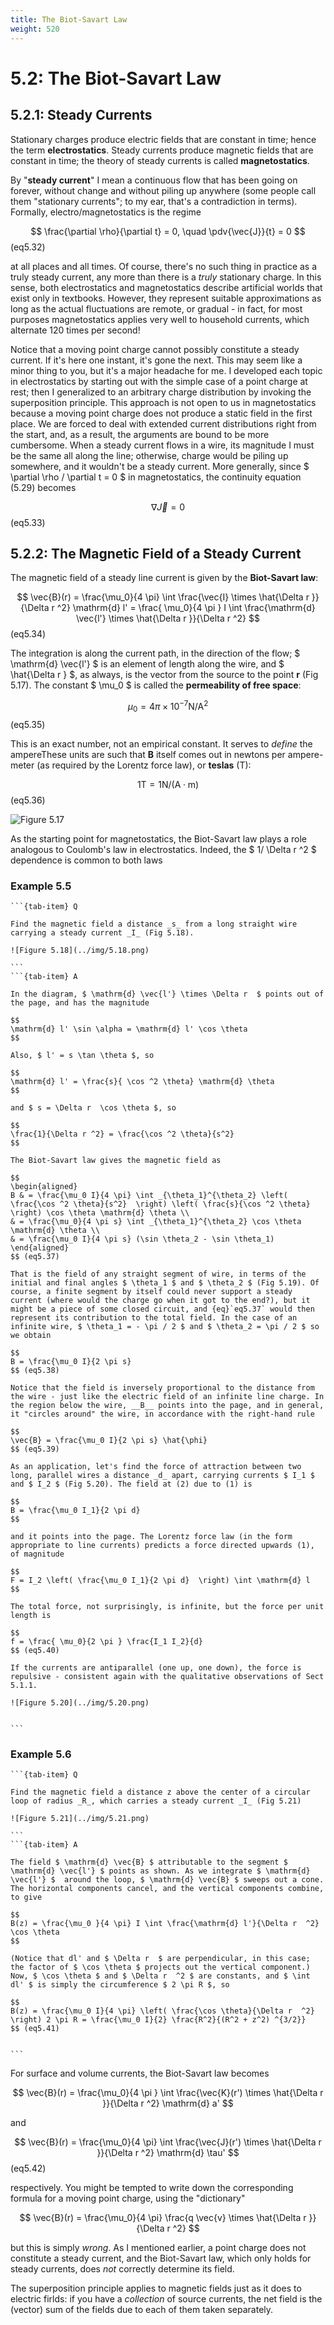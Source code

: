 ```yaml
---
title: The Biot-Savart Law
weight: 520
---
```



# 5.2: The Biot-Savart Law

## 5.2.1: Steady Currents

Stationary charges produce electric fields that are constant in time; hence the term __electrostatics__. Steady currents produce magnetic fields that are constant in time; the theory of steady currents is called __magnetostatics__.

By "__steady current__" I mean a continuous flow that has been going on forever, without change and without piling up anywhere (some people call them "stationary currents"; to my ear, that's a contradiction in terms). Formally, electro/magnetostatics is the regime

$$
\frac{\partial \rho}{\partial t} = 0, \quad \pdv{\vec{J}}{t} = 0 
$$ (eq5.32)

at all places and all times. Of course, there's no such thing in practice as a truly steady current, any more than there is a _truly_ stationary charge. In this sense, both electrostatics and magnetostatics describe artificial worlds that exist only in textbooks. However, they represent suitable approximations as long as the actual fluctuations are remote, or gradual - in fact, for most purposes magnetostatics applies very well to household currents, which alternate 120 times per second!

Notice that a moving point charge cannot possibly constitute a steady current. If it's here one instant, it's gone the next. This may seem like a minor thing to you, but it's a major headache for me. I developed each topic in electrostatics by starting out with the simple case of a point charge at rest; then I generalized to an arbitrary charge distribution by invoking the superposition principle. This approach is not open to us in magnetostatics because a moving point charge does not produce a static field in the first place. We are forced to deal with extended current distributions right from the start, and, as a result, the arguments are bound to be more cumbersome.
When a steady current flows in a wire, its magnitude I must be the same all along the line; otherwise, charge would be piling up somewhere, and it wouldn't be a steady current. More generally, since $ \partial \rho / \partial t = 0 $ in magnetostatics, the continuity equation (5.29) becomes

$$
\nabla  \vec{J} = 0 
$$ (eq5.33)


## 5.2.2: The Magnetic Field of a Steady Current

The magnetic field of a steady line current is given by the __Biot-Savart law__:

$$
\vec{B}(r) = \frac{\mu_0}{4 \pi} \int \frac{\vec{I} \times \hat{\Delta r }}{\Delta r  ^2} \mathrm{d} l' = \frac{ \mu_0}{4 \pi } I \int \frac{\mathrm{d} \vec{l'} \times \hat{\Delta r }}{\Delta r  ^2}
$$ (eq5.34)

The integration is along the current path, in the direction of the flow; $ \mathrm{d} \vec{l'} $ is an element of length along the wire, and $ \hat{\Delta r } $, as always, is the vector from the source to the point __r__ (Fig 5.17). The constant $ \mu_0 $ is called the __permeability of free space__:

$$
\mu_0 = 4 \pi \times 10^{-7} \text{N} / \text{A}^2 
$$ (eq5.35)

This is an exact number, not an empirical constant. It serves to _define_ the ampereThese units are such that __B__ itself comes out in newtons per ampere-meter (as required by the Lorentz force law), or __teslas__ (T):

$$
1 \text{T} = 1 \text{N} / (\text{A} \cdot \text{m}) 
$$ (eq5.36)


![Figure 5.17](../img/5.17.png)

As the starting point for magnetostatics, the Biot-Savart law plays a role analogous to Coulomb's law in electrostatics. Indeed, the $ 1/ \Delta r  ^2 $ dependence is common to both laws

### Example 5.5

````{tab-set}
```{tab-item} Q

Find the magnetic field a distance _s_ from a long straight wire carrying a steady current _I_ (Fig 5.18).

![Figure 5.18](../img/5.18.png)

```
```{tab-item} A

In the diagram, $ \mathrm{d} \vec{l'} \times \Delta r  $ points out of the page, and has the magnitude

$$
\mathrm{d} l' \sin \alpha = \mathrm{d} l' \cos \theta
$$

Also, $ l' = s \tan \theta $, so

$$
\mathrm{d} l' = \frac{s}{ \cos ^2 \theta} \mathrm{d} \theta
$$

and $ s = \Delta r  \cos \theta $, so

$$
\frac{1}{\Delta r ^2} = \frac{\cos ^2 \theta}{s^2} 
$$

The Biot-Savart law gives the magnetic field as

$$
\begin{aligned}
B & = \frac{\mu_0 I}{4 \pi} \int _{\theta_1}^{\theta_2} \left( \frac{\cos ^2 \theta}{s^2}  \right) \left( \frac{s}{\cos ^2 \theta} \right) \cos \theta \mathrm{d} \theta \\
& = \frac{\mu_0}{4 \pi s} \int _{\theta_1}^{\theta_2} \cos \theta \mathrm{d} \theta \\
& = \frac{\mu_0 I}{4 \pi s} (\sin \theta_2 - \sin \theta_1)
\end{aligned}
$$ (eq5.37)

That is the field of any straight segment of wire, in terms of the initial and final angles $ \theta_1 $ and $ \theta_2 $ (Fig 5.19). Of course, a finite segment by itself could never support a steady current (where would the charge go when it got to the end?), but it might be a piece of some closed circuit, and {eq}`eq5.37` would then represent its contribution to the total field. In the case of an infinite wire, $ \theta_1 = - \pi / 2 $ and $ \theta_2 = \pi / 2 $ so we obtain

$$
B = \frac{\mu_0 I}{2 \pi s} 
$$ (eq5.38)

Notice that the field is inversely proportional to the distance from the wire - just like the electric field of an infinite line charge. In the region below the wire, __B__ points into the page, and in general, it "circles around" the wire, in accordance with the right-hand rule

$$
\vec{B} = \frac{\mu_0 I}{2 \pi s} \hat{\phi} 
$$ (eq5.39)

As an application, let's find the force of attraction between two long, parallel wires a distance _d_ apart, carrying currents $ I_1 $ and $ I_2 $ (Fig 5.20). The field at (2) due to (1) is

$$
B = \frac{\mu_0 I_1}{2 \pi d}
$$

and it points into the page. The Lorentz force law (in the form appropriate to line currents) predicts a force directed upwards (1), of magnitude

$$
F = I_2 \left( \frac{\mu_0 I_1}{2 \pi d}  \right) \int \mathrm{d} l
$$

The total force, not surprisingly, is infinite, but the force per unit length is

$$
f = \frac{ \mu_0}{2 \pi } \frac{I_1 I_2}{d} 
$$ (eq5.40)

If the currents are antiparallel (one up, one down), the force is repulsive - consistent again with the qualitative observations of Sect 5.1.1.

![Figure 5.20](../img/5.20.png)


```
````


### Example 5.6

````{tab-set}
```{tab-item} Q

Find the magnetic field a distance z above the center of a circular loop of radius _R_, which carries a steady current _I_ (Fig 5.21)

![Figure 5.21](../img/5.21.png)

```
```{tab-item} A

The field $ \mathrm{d} \vec{B} $ attributable to the segment $ \mathrm{d} \vec{l'} $ points as shown. As we integrate $ \mathrm{d} \vec{l'} $  around the loop, $ \mathrm{d} \vec{B} $ sweeps out a cone. The horizontal components cancel, and the vertical components combine, to give

$$
B(z) = \frac{\mu_0 }{4 \pi} I \int \frac{\mathrm{d} l'}{\Delta r  ^2} \cos \theta
$$

(Notice that dl' and $ \Delta r  $ are perpendicular, in this case; the factor of $ \cos \theta $ projects out the vertical component.) Now, $ \cos \theta $ and $ \Delta r  ^2 $ are constants, and $ \int dl' $ is simply the circumference $ 2 \pi R $, so

$$
B(z) = \frac{\mu_0 I}{4 \pi} \left( \frac{\cos \theta}{\Delta r  ^2} \right) 2 \pi R = \frac{\mu_0 I}{2} \frac{R^2}{(R^2 + z^2) ^{3/2}}  
$$ (eq5.41)


```
````



For surface and volume currents, the Biot-Savart law becomes

$$
\vec{B}(r) = \frac{\mu_0}{4 \pi } \int \frac{\vec{K}(r') \times \hat{\Delta r }}{\Delta r  ^2} \mathrm{d} a'
$$

and

$$
\vec{B}(r) = \frac{\mu_0}{4 \pi} \int \frac{\vec{J}(r') \times \hat{\Delta r }}{\Delta r  ^2} \mathrm{d} \tau' 
$$ (eq5.42)

respectively. You might be tempted to write down the corresponding formula for a moving point charge, using the "dictionary"

$$
\vec{B}(r) = \frac{\mu_0}{4 \pi} \frac{q \vec{v} \times \hat{\Delta r }}{\Delta r  ^2} 
$$

but this is simply _wrong_. As I mentioned earlier, a point charge does not constitute a steady current, and the Biot-Savart law, which only holds for steady currents, does _not_ correctly determine its field.

The superposition principle applies to magnetic fields just as it does to electric firlds: if you have a _collection_ of source currents, the net field is the (vector) sum of the fields due to each of them taken separately.